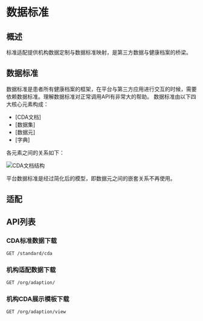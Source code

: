 数据标准
====================

概述
---------------------

标准适配提供机构数据定制与数据标准映射，是第三方数据与健康档案的桥梁。

数据标准
---------------------

数据标准是患者所有健康档案的框架，在平台与第三方应用进行交互的时候，需要依赖数据标准。理解数据标准对正常调用API有非常大的帮助。
数据标准由以下四大核心元素构成：

- [CDA文档]
- [数据集]
- [数据元]
- [字典]

各元素之间的关系如下：

![CDA文档结构](../images/CDA文档结构.png)

平台数据标准是经过简化后的模型，即数据元之间的嵌套关系不再使用。

适配
---------------------

API列表
---------------------

### CDA标准数据下载

	GET /standard/cda

### 机构适配数据下载

	GET /org/adaption/

### 机构CDA展示模板下载

	GET	/org/adaption/view
	
